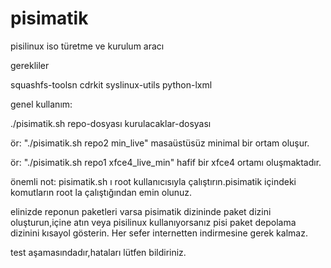 # pisimatik
pisilinux iso türetme ve kurulum aracı

gerekliler

squashfs-toolsn
cdrkit
syslinux-utils
python-lxml

genel kullanım:

./pisimatik.sh  repo-dosyası  kurulacaklar-dosyası

ör: "./pisimatik.sh repo2 min_live"  masaüstüsüz minimal bir ortam oluşur.

ör: "./pisimatik.sh repo1 xfce4_live_min"  hafif bir xfce4 ortamı oluşmaktadır.


önemli not:
pisimatik.sh ı root kullanıcısıyla çalıştırın.pisimatik içindeki komutların root la çalıştığından emin olunuz.

elinizde reponun paketleri varsa pisimatik dizininde paket dizini oluşturun,içine atın veya pisilinux kullanıyorsanız pisi paket depolama dizinini kısayol gösterin. 
Her sefer internetten indirmesine gerek kalmaz. 

test aşamasındadır,hataları lütfen bildiriniz.
